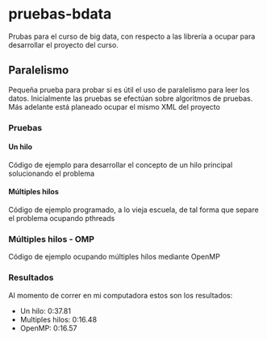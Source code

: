 # pruebas-bdata
Prubas para el curso de big data, con respecto a las librería a ocupar para desarrollar el proyecto del curso.

## Paralelismo
Pequeña prueba para probar si es útil el uso de paralelismo para leer los datos.
Inicialmente las pruebas se efectúan sobre algoritmos de pruebas. Más adelante está planeado ocupar el mismo XML del proyecto
### Pruebas
#### Un hilo
Código de ejemplo para desarrollar el concepto de un hilo principal solucionando el problema
#### Múltiples hilos
Código de ejemplo programado, a lo vieja escuela, de tal forma que separe el problema ocupando pthreads
### Múltiples hilos - OMP
Código de ejemplo ocupando múltiples hilos mediante OpenMP
### Resultados
Al momento de correr en mi computadora estos son los resultados:
* Un hilo: 0:37.81
* Multiples hilos: 0:16.48
* OpenMP: 0:16.57
